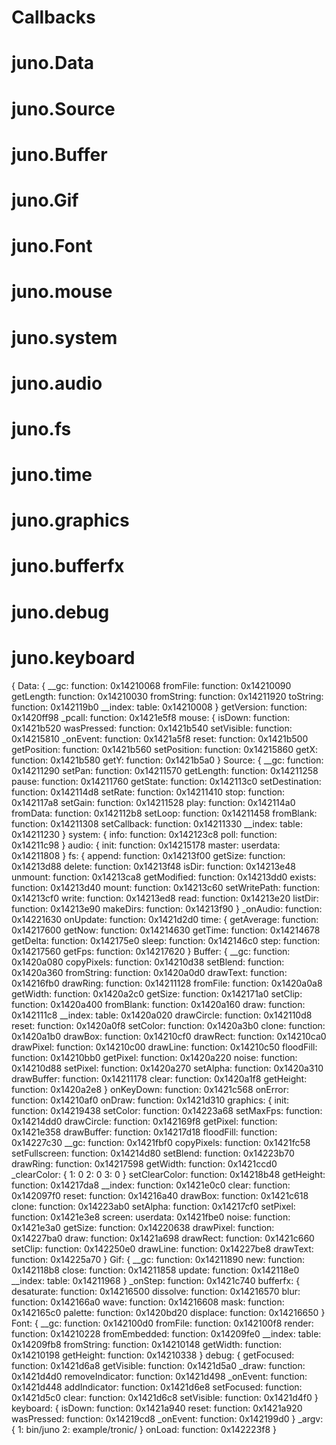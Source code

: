# Callbacks
# juno.Data
# juno.Source
# juno.Buffer
# juno.Gif
# juno.Font
# juno.mouse
# juno.system
# juno.audio
# juno.fs
# juno.time
# juno.graphics
# juno.bufferfx
# juno.debug
# juno.keyboard

{
   Data: {
      __gc: function: 0x14210068
      fromFile: function: 0x14210090
      getLength: function: 0x14210030
      fromString: function: 0x14211920
      toString: function: 0x142119b0
      __index: table: 0x14210008
   }
   getVersion: function: 0x1420ff98
   _pcall: function: 0x1421e5f8
   mouse: {
      isDown: function: 0x1421b520
      wasPressed: function: 0x1421b540
      setVisible: function: 0x14215810
      _onEvent: function: 0x1421a5f8
      reset: function: 0x1421b500
      getPosition: function: 0x1421b560
      setPosition: function: 0x14215860
      getX: function: 0x1421b580
      getY: function: 0x1421b5a0
   }
   Source: {
      __gc: function: 0x14211290
      setPan: function: 0x14211570
      getLength: function: 0x14211258
      pause: function: 0x14211760
      getState: function: 0x142113c0
      setDestination: function: 0x142114d8
      setRate: function: 0x14211410
      stop: function: 0x142117a8
      setGain: function: 0x14211528
      play: function: 0x142114a0
      fromData: function: 0x142112b8
      setLoop: function: 0x14211458
      fromBlank: function: 0x14211308
      setCallback: function: 0x14211330
      __index: table: 0x14211230
   }
   system: {
      info: function: 0x142123c8
      poll: function: 0x14211c98
   }
   audio: {
      init: function: 0x14215178
      master: userdata: 0x14211808
   }
   fs: {
      append: function: 0x14213f00
      getSize: function: 0x14213d88
      delete: function: 0x14213f48
      isDir: function: 0x14213e48
      unmount: function: 0x14213ca8
      getModified: function: 0x14213dd0
      exists: function: 0x14213d40
      mount: function: 0x14213c60
      setWritePath: function: 0x14213cf0
      write: function: 0x14213ed8
      read: function: 0x14213e20
      listDir: function: 0x14213e90
      makeDirs: function: 0x14213f90
   }
   _onAudio: function: 0x14221630
   onUpdate: function: 0x1421d2d0
   time: {
      getAverage: function: 0x14217600
      getNow: function: 0x14214630
      getTime: function: 0x14214678
      getDelta: function: 0x142175e0
      sleep: function: 0x142146c0
      step: function: 0x14217560
      getFps: function: 0x14217620
   }
   Buffer: {
      __gc: function: 0x1420a080
      copyPixels: function: 0x14210d38
      setBlend: function: 0x1420a360
      fromString: function: 0x1420a0d0
      drawText: function: 0x14216fb0
      drawRing: function: 0x14211128
      fromFile: function: 0x1420a0a8
      getWidth: function: 0x1420a2c0
      getSize: function: 0x142171a0
      setClip: function: 0x1420a400
      fromBlank: function: 0x1420a160
      draw: function: 0x142111c8
      __index: table: 0x1420a020
      drawCircle: function: 0x142110d8
      reset: function: 0x1420a0f8
      setColor: function: 0x1420a3b0
      clone: function: 0x1420a1b0
      drawBox: function: 0x14210cf0
      drawRect: function: 0x14210ca0
      drawPixel: function: 0x14210c00
      drawLine: function: 0x14210c50
      floodFill: function: 0x14210bb0
      getPixel: function: 0x1420a220
      noise: function: 0x14210d88
      setPixel: function: 0x1420a270
      setAlpha: function: 0x1420a310
      drawBuffer: function: 0x14211178
      clear: function: 0x1420a1f8
      getHeight: function: 0x1420a2e8
   }
   onKeyDown: function: 0x1421c568
   onError: function: 0x14210af0
   onDraw: function: 0x1421d310
   graphics: {
      init: function: 0x14219438
      setColor: function: 0x14223a68
      setMaxFps: function: 0x14214dd0
      drawCircle: function: 0x142169f8
      getPixel: function: 0x1421e358
      drawBuffer: function: 0x14217d18
      floodFill: function: 0x14227c30
      __gc: function: 0x1421fbf0
      copyPixels: function: 0x1421fc58
      setFullscreen: function: 0x14214d80
      setBlend: function: 0x14223b70
      drawRing: function: 0x14217598
      getWidth: function: 0x1421ccd0
      _clearColor: {
         1: 0
         2: 0
         3: 0
      }
      setClearColor: function: 0x14218b48
      getHeight: function: 0x14217da8
      __index: function: 0x1421e0c0
      clear: function: 0x142097f0
      reset: function: 0x14216a40
      drawBox: function: 0x1421c618
      clone: function: 0x14223ab0
      setAlpha: function: 0x14217cf0
      setPixel: function: 0x1421e3e8
      screen: userdata: 0x1421fbe0
      noise: function: 0x1421e3a0
      getSize: function: 0x14220638
      drawPixel: function: 0x14227ba0
      draw: function: 0x1421a698
      drawRect: function: 0x1421c660
      setClip: function: 0x142250e0
      drawLine: function: 0x14227be8
      drawText: function: 0x14225a70
   }
   Gif: {
      __gc: function: 0x14211890
      new: function: 0x142118b8
      close: function: 0x14211858
      update: function: 0x142118e0
      __index: table: 0x14211968
   }
   _onStep: function: 0x1421c740
   bufferfx: {
      desaturate: function: 0x14216500
      dissolve: function: 0x14216570
      blur: function: 0x142166a0
      wave: function: 0x14216608
      mask: function: 0x142165c0
      palette: function: 0x1420bd20
      displace: function: 0x14216650
   }
   Font: {
      __gc: function: 0x142100d0
      fromFile: function: 0x142100f8
      render: function: 0x14210228
      fromEmbedded: function: 0x14209fe0
      __index: table: 0x14209fb8
      fromString: function: 0x14210148
      getWidth: function: 0x14210198
      getHeight: function: 0x14210338
   }
   debug: {
      getFocused: function: 0x1421d6a8
      getVisible: function: 0x1421d5a0
      _draw: function: 0x1421d4d0
      removeIndicator: function: 0x1421d498
      _onEvent: function: 0x1421d448
      addIndicator: function: 0x1421d6e8
      setFocused: function: 0x1421d5c0
      clear: function: 0x1421d6c8
      setVisible: function: 0x1421d4f0
   }
   keyboard: {
      isDown: function: 0x1421a940
      reset: function: 0x1421a920
      wasPressed: function: 0x14219cd8
      _onEvent: function: 0x142199d0
   }
   _argv: {
      1: bin/juno
      2: example/tronic/
   }
   onLoad: function: 0x142223f8
}
